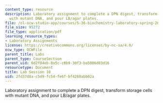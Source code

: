 ```yaml
---
content_type: resource
description: Laboratory assignment to complete a DPN digest, transform storage cells
  with mutant DNA, and pour LB/agar plates.
file: /ol-ocw-studio-app/courses/5-36-biochemistry-laboratory-spring-2009/2fd37d8ac5d9fc54fe6fbf4260abb02a_ses10.pdf
file_size: 95272
file_type: application/pdf
learning_resource_types:
- Laboratory Assignments
license: https://creativecommons.org/licenses/by-nc-sa/4.0/
ocw_type: OCWFile
parent_title: Labs
parent_type: CourseSection
parent_uid: 6d2f04eb-8a5c-c8b9-30f3-ba5006d83d16
resourcetype: Document
title: Lab Session 10
uid: 2fd37d8a-c5d9-fc54-fe6f-bf4260abb02a
---
```

Laboratory assignment to complete a DPN digest, transform storage cells with mutant DNA, and pour LB/agar plates.